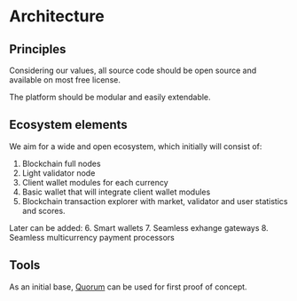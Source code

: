 # Architecture

## Principles
Considering our values, all source code should be open source and available on most free license.

The platform should be modular and easily extendable.

## Ecosystem elements
We aim for a wide and open ecosystem, which initially will consist of:
1. Blockchain full nodes
2. Light validator node
3. Client wallet modules for each currency
4. Basic wallet that will integrate client wallet modules
5. Blockchain transaction explorer with market, validator and user statistics and scores.

Later can be added:
6. Smart wallets
7. Seamless exhange gateways
8. Seamless multicurrency payment processors

## Tools

As an initial base, [Quorum](https://github.com/freeteal-foundation-one/quorum) can be used for first proof of concept.

